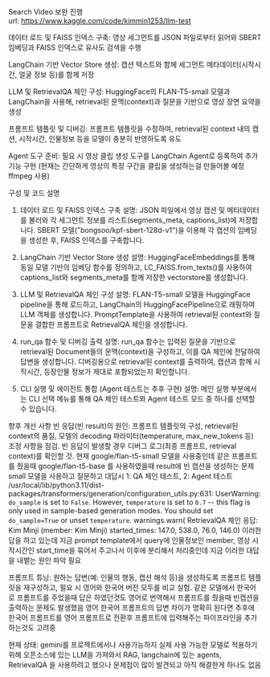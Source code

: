 Search Video 보완 진행    
url: https://www.kaggle.com/code/kimmin1253/llm-test

데이터 로드 및 FAISS 인덱스 구축: 영상 세그먼트를 JSON 파일로부터 읽어와 SBERT 임베딩과 FAISS 인덱스로 유사도 검색을 수행

LangChain 기반 Vector Store 생성: 캡션 텍스트와 함께 세그먼트 메타데이터(시작시간, 얼굴 정보 등)를 함께 저장

LLM 및 RetrievalQA 체인 구성: HuggingFace의 FLAN-T5-small 모델과 LangChain을 사용해, retrieval된 문맥(context)과 질문을 기반으로 영상 장면 요약을 생성

프롬프트 템플릿 및 디버깅: 프롬프트 템플릿을 수정하여, retrieval된 context 내의 캡션, 시작시간, 인물정보 등을 모델이 충분히 반영하도록 유도

Agent 도구 준비: 필요 시 영상 클립 생성 도구를 LangChain Agent로 등록하여 추가 기능 구현 (현재는 간단하게 영상의 특정 구간을 클립을 생성하는걸 만들어볼 예정 ffmpeg 사용)



구성 및 코드 설명
1. 데이터 로드 및 FAISS 인덱스 구축
설명:
JSON 파일에서 영상 캡션 및 메타데이터를 불러와 각 세그먼트 정보를 리스트(segments_meta, captions_list)에 저장합니다.
SBERT 모델("bongsoo/kpf-sbert-128d-v1")을 이용해 각 캡션의 임베딩을 생성한 후, FAISS 인덱스를 구축합니다.

2. LangChain 기반 Vector Store 생성
설명:
HuggingFaceEmbeddings를 통해 동일 모델 기반의 임베딩 함수를 정의하고, LC_FAISS.from_texts()를 사용하여 captions_list와 segments_meta를 함께 저장한 vectorstore를 생성합니다.


3. LLM 및 RetrievalQA 체인 구성
설명:
FLAN-T5-small 모델을 HuggingFace pipeline을 통해 로드하고, LangChain의 HuggingFacePipeline으로 래핑하여 LLM 객체를 생성합니다.
PromptTemplate을 사용하여 retrieval된 context와 질문을 결합한 프롬프트로 RetrievalQA 체인을 생성합니다.


4. run_qa 함수 및 디버깅 출력
설명:
run_qa 함수는 입력된 질문을 기반으로 retrieval된 Document들의 문맥(context)을 구성하고, 이를 QA 체인에 전달하여 답변을 생성합니다.
디버깅용으로 retrieval된 context를 출력하여, 캡션과 함께 시작시간, 등장인물 정보가 제대로 포함되었는지 확인합니다.

5. CLI 실행 및 에이전트 통합 (Agent 테스트는 추후 구현)
설명:
메인 실행 부분에서는 CLI 선택 메뉴를 통해 QA 체인 테스트와 Agent 테스트 모드 중 하나를 선택할 수 있습니다.

향후 개선 사항
빈 응답(빈 result)의 원인:
프롬프트 템플릿의 구성, retrieval된 context의 품질, 모델의 decoding 파라미터(temperature, max_new_tokens 등) 조정 사항을 점검.
빈 응답이 발생할 경우 디버그 로그(최종 프롬프트, retrieval context)를 확인할 것.
현재 google/flan-t5-small 모델을 사용중인데 같은 프롬프트를 줬을때 google/flan-t5-base 를 사용하였을때 result에 빈 캡션을 생성하는 문제
small 모델을 사용하고 질문하고 대답시
1: QA 체인 테스트, 2: Agent 테스트
/usr/local/lib/python3.11/dist-packages/transformers/generation/configuration_utils.py:631: UserWarning: `do_sample` is set to `False`. However, `temperature` is set to `0.7` -- this flag is only used in sample-based generation modes. You should set `do_sample=True` or unset `temperature`.
  warnings.warn(
RetrievalQA 체인 응답:
Kim Minji (member: Kim Minji) started_times: 147.0, 538.0, 76.0, 146.0) 
이러한 답을 하고 있는데 지금 prompt template에서 query에 인물정보인 member, 영상 시작시간인 start_time을 묶어서 주고나서 이후에 분리해서 처리중인데
지금 이러한 대답을 내뱉는 원인 파악 필요



프롬프트 튜닝:
원하는 답변(예: 인물의 행동, 캡션 해석 등)을 생성하도록 프롬프트 템플릿을 재구성하고, 필요 시 영어와 한국어 버전 모두를 비교 실험.
같은 모델에서 한국어로 프롬프트를 주었을때 답은 하였던것도 영어로 번역해서 프롬프트를 줬을때 빈캡션을 출력하는 문제도 발생했음
영어 한국어 프롬프트의 답변 차이가 명확히 된다면 추후에 한국어 프롬프트를 영어 프롬프트로 전환후 프롬프트에 입력해주는 파이프라인을 추가하는것도 고려중


현재 상태:
gemini를 프로젝트에서나 사용가능하지 실제 사용 가능한 모델로 적용하기 위해 오픈소스에 있는 LLM을 가져와서 RAG, langchain에 있는 agents, RetrievalQA 을 사용하려고 했으나 
문제점이 많이 발견되고 아직 해결한게 하나도 없음



